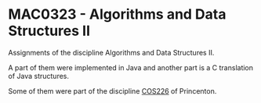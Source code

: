 # MAC0323 - Algorithms and Data Structures II

Assignments of the discipline Algorithms and Data Structures II.

A part of them were implemented in Java and another part is a C translation of Java structures.

Some of them were part of the discipline [COS226](https://www.cs.princeton.edu/courses/archive/spring19/cos226/syllabus.php) of Princenton.

